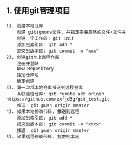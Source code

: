 ## 1. 使用git管理项目
    1). 创建本地仓库
        创建.gitignore文件, 并指定需要忽略的文件/文件夹
        创建一个工作区: git init
        添加到索引区: git add *
        提交到版本区: git commit -m "xxx"
    2). 创建github远程仓库
        注册并登陆
        New Repository
        指定仓库名
        确定创建
    3). 第一次将本地仓库推送到远程仓库
        关联远程仓库: git remote add origin https://github.com/zxfjd3g/git_test.git
        推送: git push origin master
    4). 如果本地修改代码, 推送到远程
        添加到索引区: git add *
        提交到版本区: git commit -m "xxxx"
        推送: git push origin master
    5). 如果远程修改代码, 拉取到本地
